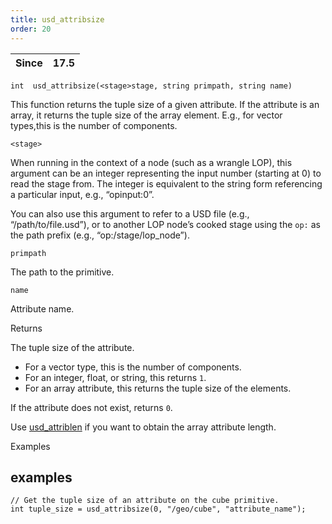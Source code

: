 ```yaml
---
title: usd_attribsize
order: 20
---
```

| Since | 17.5 |
| --- | --- |

`int  usd_attribsize(<stage>stage, string primpath, string name)`

This function returns the tuple size of a given attribute. If the attribute is an array, it returns the tuple size of the array element. E.g., for vector types,this is the number of components.

`<stage>`

When running in the context of a node (such as a wrangle LOP), this argument can be an integer representing the input number (starting at 0) to read the stage from. The integer is equivalent to the string form referencing a particular input, e.g., “opinput:0”.

You can also use this argument to refer to a USD file (e.g., “/path/to/file.usd”), or to another LOP node’s cooked stage using the `op:` as the path prefix (e.g., “op:/stage/lop_node”).

`primpath`

The path to the primitive.

`name`

Attribute name.

Returns

The tuple size of the attribute.

- For a vector type, this is the number of components.
- For an integer, float, or string, this returns `1`.
- For an array attribute, this returns the tuple size of the elements.

If the attribute does not exist, returns `0`.

Use [usd_attriblen](./usd_attriblen "Returns the length of the array attribute.") if you want to obtain the array attribute length.

Examples

## examples

```vex
// Get the tuple size of an attribute on the cube primitive.
int tuple_size = usd_attribsize(0, "/geo/cube", "attribute_name");

```
